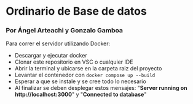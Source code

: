 # Ordinario de Base de datos
### Por Ángel Arteachi y Gonzalo Gamboa

Para correr el servidor utilizando Docker:
- Descargar y ejecutar docker
- Clonar este repositorio en VSC o cualquier IDE
- Abrir la terminal y ubicarse en la carpeta raiz del proyecto
- Levantar el contenedor con `docker compose up --build`
- Esperar a que se instale y se cree todo lo necesario
- Al finalizar se deben desplegar estos mensajes: "**Server running on http://localhost:3000**" y "**Connected to database**"
